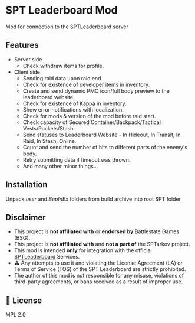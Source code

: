 # SPT Leaderboard Mod
Mod for connection to the SPTLeaderboard server

## Features
- Server side
    - Check withdraw items for profile.
- Client side
    - Sending raid data upon raid end
    - Сheck for existence of developer items in inventory.
    - Create and send dynamic PMC icon/full body preview to the leaderboard website.
    - Сheck for existence of Kappa in inventory.
    - Show error notifications with localization.
    - Check for mods & version of the mod before raid start.
    - Check capacity of Secured Container/Backpack/Tactical Vests/Pockets/Stash.
    - Send statuses to Leaderboard Website - In Hideout, In Transit, In Raid, In Stash, Online.
    - Count and send the number of hits to different parts of the enemy's body.
    - Retry submitting data if timeout was thrown.
    - And many other minor things...

## Installation
Unpack *user* and *BepInEx* folders from build archive into root SPT folder

## Disclaimer
- This project is **not affiliated with** or **endorsed by** Battlestate Games (BSG).  
- This project is **not affiliated with** and **not a part of** the SPTarkov project.
- This mod is intended **only** for integration with the official [SPTLeaderboard](https://sptlb.yuyui.moe/) Services.
- ⚠️ Any attempts to use it and violating the License Agreement (LA) or Terms of Service (TOS) of the SPT Leaderboard are strictly prohibited.
- The author of this mod is not responsible for any misuse, violations of third-party agreements, or bans received as a result of improper use.

## 📄 License
MPL 2.0
